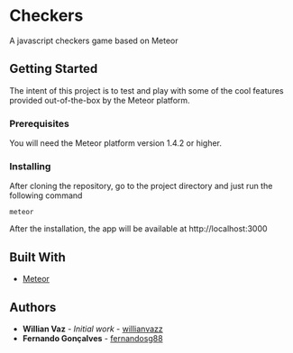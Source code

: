 # Checkers

A javascript checkers game based on Meteor

## Getting Started

The intent of this project is to test and play with some of the cool features provided out-of-the-box by the Meteor platform.

### Prerequisites

You will need the Meteor platform version 1.4.2 or higher.

### Installing

After cloning the repository, go to the project directory and just run the following command

```
meteor
```

After the installation, the app will be available at http://localhost:3000

## Built With

* [Meteor](https://guide.meteor.com/)

## Authors

* **Willian Vaz** - *Initial work* - [willianvazz](https://github.com/willianvazz/)
* **Fernando Gonçalves** - [fernandosg88](https://github.com/fernandosg88/)
